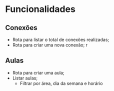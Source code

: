# Funcionalidades

## Conexões

- Rota para listar o total de conexões realizadas;
- Rota para criar uma nova conexão;
r
## Aulas

- Rota para criar uma aula;
- Listar aulas;
  - Filtrar por área, dia da semana e horário